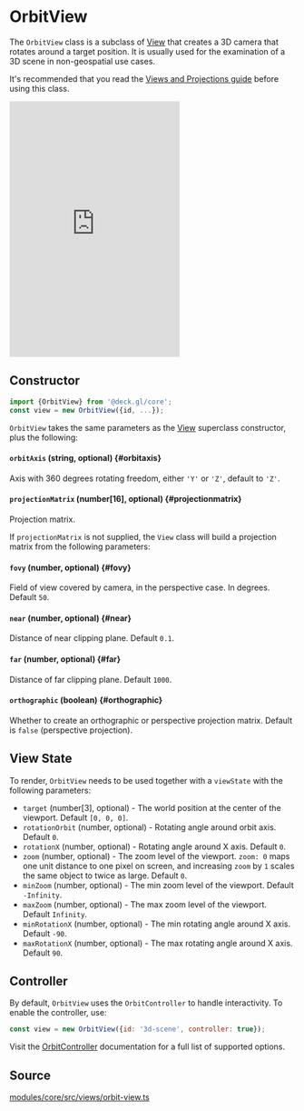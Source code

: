 # OrbitView

The `OrbitView` class is a subclass of [View](./view.md) that creates a 3D camera that rotates around a target position. It is usually used for the examination of a 3D scene in non-geospatial use cases.

It's recommended that you read the [Views and Projections guide](../../developer-guide/views.md) before using this class.

<div style={{position:'relative',height:450}}></div>
<div style={{position:'absolute',transform:'translateY(-450px)',paddingLeft:'inherit',paddingRight:'inherit',left:0,right:0}}>
  <iframe height="450" style={{width:'100%'}} scrolling="no" title="deck.gl OrbitView" src="https://codepen.io/vis-gl/embed/gOLprOZ?height=450&theme-id=light&default-tab=result" frameborder="no" loading="lazy" allowtransparency="true" allowfullscreen="true">
    See the Pen <a href='https://codepen.io/vis-gl/pen/gOLprOZ'>deck.gl OrbitView</a> by vis.gl
    (<a href='https://codepen.io/vis-gl'>@vis-gl</a>) on <a href='https://codepen.io'>CodePen</a>.
  </iframe>
</div>


## Constructor

```js
import {OrbitView} from '@deck.gl/core';
const view = new OrbitView({id, ...});
```

`OrbitView` takes the same parameters as the [View](./view.md) superclass constructor, plus the following:

#### `orbitAxis` (string, optional) {#orbitaxis}

Axis with 360 degrees rotating freedom, either `'Y'` or `'Z'`, default to `'Z'`.

#### `projectionMatrix` (number[16], optional) {#projectionmatrix}

Projection matrix.

If `projectionMatrix` is not supplied, the `View` class will build a projection matrix from the following parameters:

#### `fovy` (number, optional) {#fovy}

Field of view covered by camera, in the perspective case. In degrees. Default `50`.

#### `near` (number, optional) {#near}

Distance of near clipping plane. Default `0.1`.

#### `far` (number, optional) {#far}

Distance of far clipping plane. Default `1000`.

#### `orthographic` (boolean) {#orthographic}

Whether to create an orthographic or perspective projection matrix. Default is `false` (perspective projection).


## View State

To render, `OrbitView` needs to be used together with a `viewState` with the following parameters:

* `target` (number[3], optional) - The world position at the center of the viewport. Default `[0, 0, 0]`.
* `rotationOrbit` (number, optional) - Rotating angle around orbit axis. Default `0`.
* `rotationX` (number, optional) - Rotating angle around X axis. Default `0`.
* `zoom` (number, optional) - The zoom level of the viewport. `zoom: 0` maps one unit distance to one pixel on screen, and increasing `zoom` by `1` scales the same object to twice as large. Default `0`.
* `minZoom` (number, optional) - The min zoom level of the viewport. Default `-Infinity`.
* `maxZoom` (number, optional) - The max zoom level of the viewport. Default `Infinity`.
* `minRotationX` (number, optional) - The min rotating angle around X axis. Default `-90`.
* `maxRotationX` (number, optional) - The max rotating angle around X axis. Default `90`.


## Controller

By default, `OrbitView` uses the `OrbitController` to handle interactivity. To enable the controller, use:

```js
const view = new OrbitView({id: '3d-scene', controller: true});
```

Visit the [OrbitController](./orbit-controller.md) documentation for a full list of supported options.

## Source

[modules/core/src/views/orbit-view.ts](https://github.com/visgl/deck.gl/tree/9.0-release/modules/core/src/views/orbit-view.ts)
